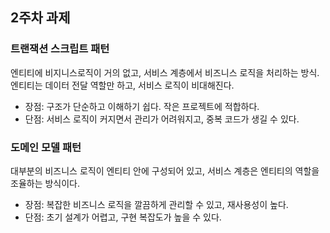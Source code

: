 ## 2주차 과제
### 트랜잭션 스크립트 패턴
엔티티에 비지니스로직이 거의 없고, 서비스 계층에서 비즈니스 로직을 처리하는 방식.
엔티티는 데이터 전달 역할만 하고, 서비스 로직이 비대해진다.

- 장점: 구조가 단순하고 이해하기 쉽다. 작은 프로젝트에 적합하다.
- 단점: 서비스 로직이 커지면서 관리가 어려워지고, 중복 코드가 생길 수 있다.

### 도메인 모델 패턴
대부분의 비즈니스 로직이 엔티티 안에 구성되어 있고, 서비스 계층은 엔티티의 역할을 조율하는 방식이다.

- 장점: 복잡한 비즈니스 로직을 깔끔하게 관리할 수 있고, 재사용성이 높다.
- 단점: 초기 설계가 어렵고, 구현 복잡도가 높을 수 있다.